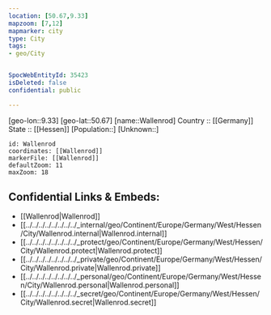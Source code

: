 ```yaml
---
location: [50.67,9.33] 
mapzoom: [7,12] 
mapmarker: city 
type: City
tags:
- geo/City


SpocWebEntityId: 35423
isDeleted: false
confidential: public

---
```

[geo-lon::9.33] 
[geo-lat::50.67] 
[name::Wallenrod] 
Country :: [[Germany]]  
State :: [[Hessen]] 
[Population::] 
[Unknown::] 


```leaflet
id: Wallenrod
coordinates: [[Wallenrod]] 
markerFile: [[Wallenrod]] 
defaultZoom: 11 
maxZoom: 18
```


## Confidential Links & Embeds: 
- [[Wallenrod|Wallenrod]]  
- [[../../../../../../../../_internal/geo/Continent/Europe/Germany/West/Hessen/City/Wallenrod.internal|Wallenrod.internal]] 
- [[../../../../../../../../_protect/geo/Continent/Europe/Germany/West/Hessen/City/Wallenrod.protect|Wallenrod.protect]] 
- [[../../../../../../../../_private/geo/Continent/Europe/Germany/West/Hessen/City/Wallenrod.private|Wallenrod.private]] 
- [[../../../../../../../../_personal/geo/Continent/Europe/Germany/West/Hessen/City/Wallenrod.personal|Wallenrod.personal]] 
- [[../../../../../../../../_secret/geo/Continent/Europe/Germany/West/Hessen/City/Wallenrod.secret|Wallenrod.secret]] 

